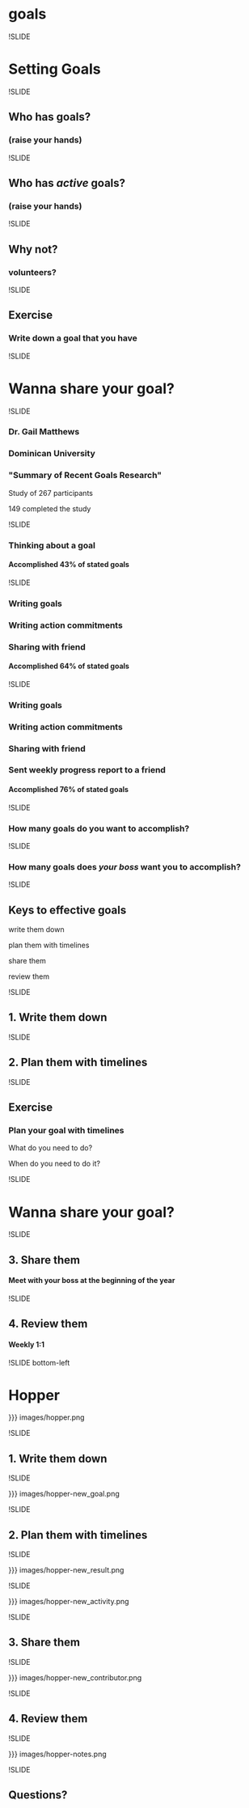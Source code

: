 # goals

!SLIDE

# Setting Goals

!SLIDE

## Who has goals?

### (raise your hands)

!SLIDE

## Who has *active* goals?

### (raise your hands)

!SLIDE

## Why not?

### volunteers?

!SLIDE

## Exercise

### Write down a goal that you have

!SLIDE

# Wanna share your goal?

!SLIDE

### Dr. Gail Matthews
### Dominican University
### "Summary of Recent Goals Research"

Study of 267 participants

149 completed the study

!SLIDE

### Thinking about a goal

#### Accomplished 43% of stated goals

!SLIDE

### Writing goals
### Writing action commitments
### Sharing with friend

#### Accomplished 64% of stated goals

!SLIDE

### Writing goals
### Writing action commitments
### Sharing with friend
### Sent weekly progress report to a friend

#### Accomplished 76% of stated goals

!SLIDE

### How many goals do you want to accomplish?

!SLIDE

### How many goals does *your boss* want you to accomplish?

!SLIDE

## Keys to effective goals

write them down

plan them with timelines

share them

review them

!SLIDE

## 1. Write them down

!SLIDE

## 2. Plan them with timelines

!SLIDE

## Exercise

### Plan your goal with timelines

What do you need to do?

When do you need to do it?

!SLIDE

# Wanna share your goal?

!SLIDE

## 3. Share them

#### Meet with your boss at the beginning of the year
!SLIDE

## 4. Review them

#### Weekly 1:1

!SLIDE bottom-left

# Hopper

}}} images/hopper.png

!SLIDE

## 1. Write them down

!SLIDE

}}} images/hopper-new_goal.png

!SLIDE

## 2. Plan them with timelines

!SLIDE

}}} images/hopper-new_result.png

!SLIDE

}}} images/hopper-new_activity.png

!SLIDE

## 3. Share them


!SLIDE

}}} images/hopper-new_contributor.png

!SLIDE

## 4. Review them

!SLIDE

}}} images/hopper-notes.png

!SLIDE

## Questions?